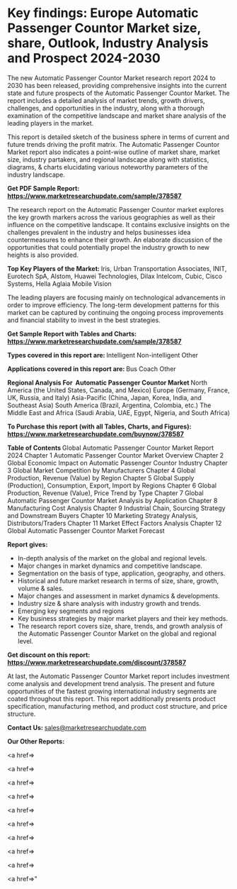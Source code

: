# Key findings: Europe Automatic Passenger Countor Market size, share, Outlook, Industry Analysis and Prospect 2024-2030

The new Automatic Passenger Countor Market research report 2024 to 2030 has been released, providing comprehensive insights into the current state and future prospects of the Automatic Passenger Countor Market. The report includes a detailed analysis of market trends, growth drivers, challenges, and opportunities in the industry, along with a thorough examination of the competitive landscape and market share analysis of the leading players in the market.

This report is detailed sketch of the business sphere in terms of current and future trends driving the profit matrix. The Automatic Passenger Countor Market report also indicates a point-wise outline of market share, market size, industry partakers, and regional landscape along with statistics, diagrams, &amp; charts elucidating various noteworthy parameters of the industry landscape.

<strong><b>Get PDF Sample Report: <a href=https://www.marketresearchupdate.com/sample/378587>https://www.marketresearchupdate.com/sample/378587</a></b></strong>

The research report on the Automatic Passenger Countor market explores the key growth markers across the various geographies as well as their influence on the competitive landscape. It contains exclusive insights on the challenges prevalent in the industry and helps businesses idea countermeasures to enhance their growth. An elaborate discussion of the opportunities that could potentially propel the industry growth to new heights is also provided.

<strong><b>Top Key Players of the Market:
</b></strong>Iris, Urban Transportation Associates, INIT, Eurotech SpA, Alstom, Huawei Technologies, Dilax Intelcom, Cubic, Cisco Systems, Hella Aglaia Mobile Vision<strong><b>
</b></strong>

The leading players are focusing mainly on technological advancements in order to improve efficiency. The long-term development patterns for this market can be captured by continuing the ongoing process improvements and financial stability to invest in the best strategies.

<strong><b>Get Sample Report with Tables and Charts: <a href=https://www.marketresearchupdate.com/sample/378587>https://www.marketresearchupdate.com/sample/378587</a></b></strong>

<strong><b>Types covered in this report are:
</b></strong>Intelligent
Non-intelligent
Other<strong><b>
</b></strong>

<strong><b>Applications covered in this report are:
</b></strong>Bus
Coach
Other<strong><b>
</b></strong>

<strong><b>Regional Analysis For  Automatic Passenger Countor Market</b></strong><strong><b>
</b></strong>North America (the United States, Canada, and Mexico)
Europe (Germany, France, UK, Russia, and Italy)
Asia-Pacific (China, Japan, Korea, India, and Southeast Asia)
South America (Brazil, Argentina, Colombia, etc.)
The Middle East and Africa (Saudi Arabia, UAE, Egypt, Nigeria, and South Africa)

<strong><b>To Purchase this report (with all Tables, Charts, and Figures): <a href=https://www.marketresearchupdate.com/buynow/378587>https://www.marketresearchupdate.com/buynow/378587</a></b></strong>

<strong><b>Table of Contents</b></strong><strong><b>
</b></strong>Global Automatic Passenger Countor Market Report 2024
Chapter 1 Automatic Passenger Countor Market Overview
Chapter 2 Global Economic Impact on Automatic Passenger Countor Industry
Chapter 3 Global Market Competition by Manufacturers
Chapter 4 Global Production, Revenue (Value) by Region
Chapter 5 Global Supply (Production), Consumption, Export, Import by Regions
Chapter 6 Global Production, Revenue (Value), Price Trend by Type
Chapter 7 Global Automatic Passenger Countor Market Analysis by Application
Chapter 8 Manufacturing Cost Analysis
Chapter 9 Industrial Chain, Sourcing Strategy and Downstream Buyers
Chapter 10 Marketing Strategy Analysis, Distributors/Traders
Chapter 11 Market Effect Factors Analysis
Chapter 12 Global Automatic Passenger Countor Market Forecast

<strong><b>Report gives:</b></strong>

- In-depth analysis of the market on the global and regional levels.
- Major changes in market dynamics and competitive landscape.
- Segmentation on the basis of type, application, geography, and others.
- Historical and future market research in terms of size, share, growth, volume &amp; sales.
- Major changes and assessment in market dynamics &amp; developments.
- Industry size &amp; share analysis with industry growth and trends.
- Emerging key segments and regions
- Key business strategies by major market players and their key methods.
- The research report covers size, share, trends, and growth analysis of the Automatic Passenger Countor Market on the global and regional level.

<strong><b>Get discount on this report: <a href=https://www.marketresearchupdate.com/discount/378587>https://www.marketresearchupdate.com/discount/378587</a></b></strong>

At last, the Automatic Passenger Countor Market report includes investment come analysis and development trend analysis. The present and future opportunities of the fastest growing international industry segments are coated throughout this report. This report additionally presents product specification, manufacturing method, and product cost structure, and price structure.

<strong><b>Contact Us:
</b></strong>sales@marketresearchupdate.com

<strong>Our Other Reports:</strong>

<a href=></a>

<a href=></a>

<a href=></a>

<a href=></a>

<a href=></a>

<a href=></a>

<a href=></a>

<a href=></a>

<a href=></a>

<a href=></a>"
